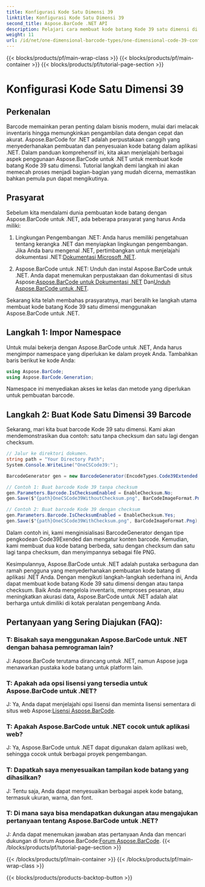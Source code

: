 ```yaml
---
title: Konfigurasi Kode Satu Dimensi 39
linktitle: Konfigurasi Kode Satu Dimensi 39
second_title: Aspose.BarCode .NET API
description: Pelajari cara membuat kode batang Kode 39 satu dimensi di .NET dengan Aspose.BarCode. Panduan langkah demi langkah untuk pengembang.
weight: 11
url: /id/net/one-dimensional-barcode-types/one-dimensional-code-39-configuration/
---
```


{{< blocks/products/pf/main-wrap-class >}}
{{< blocks/products/pf/main-container >}}
{{< blocks/products/pf/tutorial-page-section >}}

# Konfigurasi Kode Satu Dimensi 39


## Perkenalan

Barcode memainkan peran penting dalam bisnis modern, mulai dari melacak inventaris hingga memungkinkan pengambilan data dengan cepat dan akurat. Aspose.BarCode for .NET adalah perpustakaan canggih yang menyederhanakan pembuatan dan penyesuaian kode batang dalam aplikasi .NET. Dalam panduan komprehensif ini, kita akan menjelajahi berbagai aspek penggunaan Aspose.BarCode untuk .NET untuk membuat kode batang Kode 39 satu dimensi. Tutorial langkah demi langkah ini akan memecah proses menjadi bagian-bagian yang mudah dicerna, memastikan bahkan pemula pun dapat mengikutinya.

## Prasyarat

Sebelum kita mendalami dunia pembuatan kode batang dengan Aspose.BarCode untuk .NET, ada beberapa prasyarat yang harus Anda miliki:

1.  Lingkungan Pengembangan .NET: Anda harus memiliki pengetahuan tentang kerangka .NET dan menyiapkan lingkungan pengembangan. Jika Anda baru mengenal .NET, pertimbangkan untuk menjelajahi dokumentasi .NET:[Dokumentasi Microsoft .NET](https://docs.microsoft.com/en-us/dotnet/).

2. Aspose.BarCode untuk .NET: Unduh dan instal Aspose.BarCode untuk .NET. Anda dapat menemukan perpustakaan dan dokumentasi di situs Aspose:[Aspose.BarCode untuk Dokumentasi .NET](https://reference.aspose.com/barcode/net/) Dan[Unduh Aspose.BarCode untuk .NET](https://releases.aspose.com/barcode/net/).

Sekarang kita telah membahas prasyaratnya, mari beralih ke langkah utama membuat kode batang Kode 39 satu dimensi menggunakan Aspose.BarCode untuk .NET.

## Langkah 1: Impor Namespace
Untuk mulai bekerja dengan Aspose.BarCode untuk .NET, Anda harus mengimpor namespace yang diperlukan ke dalam proyek Anda. Tambahkan baris berikut ke kode Anda:

```csharp
using Aspose.BarCode;
using Aspose.BarCode.Generation;
```

Namespace ini menyediakan akses ke kelas dan metode yang diperlukan untuk pembuatan barcode.

## Langkah 2: Buat Kode Satu Dimensi 39 Barcode

Sekarang, mari kita buat barcode Kode 39 satu dimensi. Kami akan mendemonstrasikan dua contoh: satu tanpa checksum dan satu lagi dengan checksum.

```csharp
// Jalur ke direktori dokumen.
string path = "Your Directory Path";
System.Console.WriteLine("OneCSCode39:");

BarcodeGenerator gen = new BarcodeGenerator(EncodeTypes.Code39Extended, "CODE");

// Contoh 1: Buat barcode Kode 39 tanpa checksum
gen.Parameters.Barcode.IsChecksumEnabled = EnableChecksum.No;
gen.Save($"{path}OneCSCode39WithoutChecksum.png", BarCodeImageFormat.Png);

// Contoh 2: Buat barcode Kode 39 dengan checksum
gen.Parameters.Barcode.IsChecksumEnabled = EnableChecksum.Yes;
gen.Save($"{path}OneCSCode39WithChecksum.png", BarCodeImageFormat.Png);
```

Dalam contoh ini, kami menginisialisasi BarcodeGenerator dengan tipe pengkodean Code39Exended dan mengatur konten barcode. Kemudian, kami membuat dua kode batang berbeda, satu dengan checksum dan satu lagi tanpa checksum, dan menyimpannya sebagai file PNG.

Kesimpulannya, Aspose.BarCode untuk .NET adalah pustaka serbaguna dan ramah pengguna yang menyederhanakan pembuatan kode batang di aplikasi .NET Anda. Dengan mengikuti langkah-langkah sederhana ini, Anda dapat membuat kode batang Kode 39 satu dimensi dengan atau tanpa checksum. Baik Anda mengelola inventaris, memproses pesanan, atau meningkatkan akurasi data, Aspose.BarCode untuk .NET adalah alat berharga untuk dimiliki di kotak peralatan pengembang Anda.

## Pertanyaan yang Sering Diajukan (FAQ):

### T: Bisakah saya menggunakan Aspose.BarCode untuk .NET dengan bahasa pemrograman lain?
J: Aspose.BarCode terutama dirancang untuk .NET, namun Aspose juga menawarkan pustaka kode batang untuk platform lain.

### T: Apakah ada opsi lisensi yang tersedia untuk Aspose.BarCode untuk .NET?
J: Ya, Anda dapat menjelajahi opsi lisensi dan meminta lisensi sementara di situs web Aspose:[Lisensi Aspose.BarCode](https://purchase.aspose.com/temporary-license/).

### T: Apakah Aspose.BarCode untuk .NET cocok untuk aplikasi web?
J: Ya, Aspose.BarCode untuk .NET dapat digunakan dalam aplikasi web, sehingga cocok untuk berbagai proyek pengembangan.

### T: Dapatkah saya menyesuaikan tampilan kode batang yang dihasilkan?
J: Tentu saja, Anda dapat menyesuaikan berbagai aspek kode batang, termasuk ukuran, warna, dan font.

### T: Di mana saya bisa mendapatkan dukungan atau mengajukan pertanyaan tentang Aspose.BarCode untuk .NET?
 J: Anda dapat menemukan jawaban atas pertanyaan Anda dan mencari dukungan di forum Aspose.BarCode:[Forum Aspose.BarCode](https://forum.aspose.com/c/barcode/13).
{{< /blocks/products/pf/tutorial-page-section >}}

{{< /blocks/products/pf/main-container >}}
{{< /blocks/products/pf/main-wrap-class >}}

{{< blocks/products/products-backtop-button >}}
